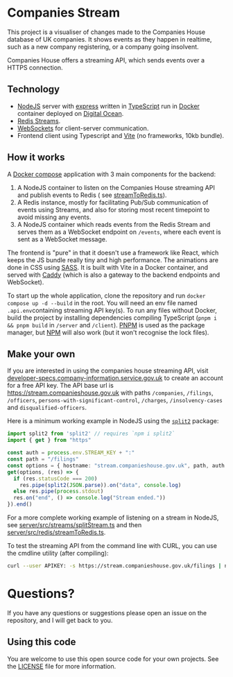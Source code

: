 # Companies Stream

This project is a visualiser of changes made to the Companies House database of UK companies. It
shows events as they happen in realtime, such as a new company registering, or a company going
insolvent.

Companies House offers a streaming API, which sends events over a HTTPS connection.

## Technology

- [NodeJS](https://nodejs.org) server with [express](https://www.npmjs.com/package/express) written
  in [TypeScript](https://www.typescriptlang.org/) run in [Docker](https://www.docker.com/) container deployed on [Digital Ocean](https://www.digitalocean.com/).
- [Redis Streams](https://redis.io/docs/data-types/streams/).
- [WebSockets](https://javascript.info/websocket) for client-server communication.
- Frontend client using Typescript and [Vite](https://vitejs.dev/) (no frameworks, 10kb bundle).

## How it works

A [Docker compose](https://docs.docker.com/compose/) application with 3 main components for the backend:

1. A NodeJS container to listen on the Companies House streaming API and publish events to Redis (
   see [streamToRedis.ts](server/src/redis/streamToRedis.ts)).
2. A Redis instance, mostly for facilitating Pub/Sub communication of events using Streams, and also for storing most recent timepoint
   to avoid missing any events.
3. A NodeJS container which reads events from the Redis Stream and serves them as a WebSocket endpoint
   on `/events`, where each event is sent as a WebSocket message.

The frontend is "pure" in that it doesn't use a framework like React, which keeps the JS bundle really tiny and high performance.
The animations are done in CSS using [SASS](https://sass-lang.com/).
It is built with Vite in a Docker container, and served with [Caddy](https://caddyserver.com/) (which is also a gateway
to the backend endpoints and WebSocket).

To start up the whole application, clone the repository and run `docker compose up -d --build` in the root.
You will need an env file named `.api.env`containing streaming API key(s).
To run any files without Docker, build the project by installing dependencies compiling
TypeScript (`pnpm i && pnpm build` in `/server` and `/client`).
[PNPM](https://pnpm.io/) is used as the package manager, but [NPM](https://docs.npmjs.com/cli/v8) will also work (but it
won't recognise the lock files).

## Make your own

If you are interested in using the companies house streaming API,
visit [developer-specs.company-information.service.gov.uk](https://developer-specs.company-information.service.gov.uk/streaming-api/guides/overview "Companies house developer website")
to create an account for a free API key. The API base url is https://stream.companieshouse.gov.uk
with paths `/companies`, `/filings`, `/officers`, `persons-with-significant-control`, `/charges`, `/insolvency-cases`
and `disqualified-officers`.

Here is a minimum working example in NodeJS using the [`split2`](https://www.npmjs.com/package/split2) package:

```typescript
import split2 from 'split2' // requires `npm i split2`
import { get } from "https"

const auth = process.env.STREAM_KEY + ":"
const path = "/filings"
const options = { hostname: "stream.companieshouse.gov.uk", path, auth }
get(options, (res) => {
  if (res.statusCode === 200)
    res.pipe(split2(JSON.parse)).on("data", console.log)
  else res.pipe(process.stdout)
  res.on("end", () => console.log("Stream ended."))
}).end()
```

For a more complete working example of listening on a stream in NodeJS,
see [server/src/streams/splitStream.ts](server/src/streams/splitStream.ts) and
then [server/src/redis/streamToRedis.ts](server/src/redis/streamToRedis.ts).

To test the streaming API from the command line with CURL, you can use the cmdline utility (after compiling):

```bash
curl --user APIKEY: -s https://stream.companieshouse.gov.uk/filings | node dist/streams/streamCmdLine.js
```

# Questions?

If you have any questions or suggestions please open an issue on the repository, and I will get back to you.

## Using this code

You are welcome to use this open source code for your own projects.
See the [LICENSE](LICENSE) file for more information.
